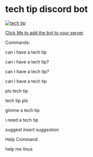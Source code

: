 ﻿# tech tip discord bot
 
<a href="https://top.gg/bot/703685163191762944" >
  <img src="https://top.gg/api/widget/703685163191762944.svg" alt="tech tip" />
</a>

[Click Me to add the bot to your server](https://discord.com/oauth2/authorize?client_id=703685163191762944&scope=bot&permissions=8)

Commands:

can i have a tech tip

can i have a tech tip?

can I have a tech tip?

can I have a tech tip

pls tech tip

tech tip pls

gimme a tech tip

i need a tech tip

suggest *insert suggestion*

Help Command:

help me linus



